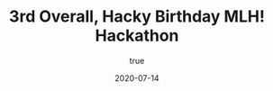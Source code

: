 ---
author:
  name: "Jatin Dehmiwal"
date: 2020-07-14
title: 3rd Overall, Hacky Birthday MLH! Hackathon
eventname: MLH
eventlocation:
weight: 10
---